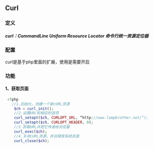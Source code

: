 ## Curl

### 定义

##### curl：CommandLine Uniform Resource Locator 命令行统一资源定位器

### 配置

curl是基于php里面的扩展，使用是需要开启

  ### 功能

#### 1、获取页面

```php
 <?php
   //1.初始化，创建一个新cURL资源  
    $ch = curl_init();  
    //2.设置URL和相应的选项  
    curl_setopt($ch, CURLOPT_URL, “http://www.lampbrother.net/”);  
    curl_setopt($ch, CURLOPT_HEADER, 0);  
    //3.抓取URL并把它传递给浏览器  
    curl_exec($ch);  
    //4.关闭cURL资源，并且释放系统资源  
    curl_close($ch);  
```

